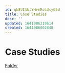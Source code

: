 ```yaml
---
id: qb8UIAklYHvnRoLUsyG6d
title: Case Studies
desc: ''
updated: 1641906219614
created: 1641906002848
---
```


# Case Studies
[Folder](https://drive.google.com/drive/folders/1P06pZj7OGW-ZNLgE2LuCCWPR0Ih3YmoL?usp=sharing)
